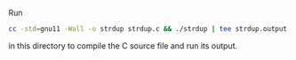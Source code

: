 Run

```sh
cc -std=gnu11 -Wall -o strdup strdup.c && ./strdup | tee strdup.output.txt
```

in this directory to compile the C source file and run its output.
